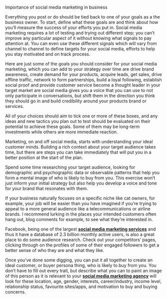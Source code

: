 <p>Importance of social media marketing in business</p>
<p>Everything you post or do should be tied back to one of your goals as a the business owner. To start, define what these goals are and think about how you&rsquo;ll measure the success of your efforts you put in. Social media marketing requires a lot of testing and trying out different step; you can&rsquo;t improve any particular aspect of it without knowing what signals to pay attention at. You can even use these different signals which will vary from channel to channel to define targets for your social media,&nbsp;efforts to help you stay motivated and on track process.</p>
<p>Here are just some of the goals you should consider for your social media marketing, which you can add to your strategy over time are drive brand awareness, create demand for your products, acquire leads, get sales, drive offline traffic, network to form partnerships, build a loyal following, establish social proof and provide customer service become a thought leader in your target market are social media gives you a voice that you can use to not only participate in conversations, but shift them in the direction you think they should go in and build credibility around your products brand or services.</p>
<p>All of your choices should aim to tick one or more of these boxes, and any ideas and new tactics you plan out to test should be evaluated on their potential to achieve these goals. Some of them may be long-term investments while others&nbsp;are&nbsp;more immediate reaction.</p>
<p>Marketing, on and off social media, starts with understanding your ideal customer minds. Building a rich context&nbsp;about your target audience takes time, but there are steps you can take immediately that will put you in a better position at the start of the plan.</p>
<p>Spend some time researching your target audience, looking for demographic and psychographic data or observable patterns that help you form a mental image of who is likely to buy from you. This exercise won&rsquo;t just inform your initial strategy but also help you develop a voice and tone for your brand that resonates with them.</p>
<p>If your business naturally focuses on a specific niche like cat owners, for example, your job will be easier than you have imagined if you&rsquo;re trying to appeal to a more general audience like a telecommunications or airline brands. I recommend lurking in the places your intended&nbsp;customers often hang out, blog comments for example, to see what they&rsquo;re interested in.</p>
<p>Facebook, being one of the largest <strong><a href="https://www.hatsoffdigital.com/services/internet-marketing-agency/social-media-marketing/">social media marketing services</a></strong> and thus it have a database of 2.3 billion monthly active users, is also a great place to do some audience research. Check out your competitors&rsquo; pages, clicking through on the profiles of some of their engaged followers to get a better sense of who they are and what they like.</p>
<p>Once you&rsquo;ve done some digging, you can put it all together to create an ideal customer, or buyer persona thing, who is likely to buy from you. You don&rsquo;t have to fill out every trait, but describe what you can to paint an image of this person as it is relevant to your <strong><a href="https://www.hatsoffdigital.com/services/internet-marketing-agency/social-media-marketing/">social media marketing agency</a> </strong>will look for these location, age, gender, interests, career/industry, income level, relationship status, favourite sites/apps, and motivation to buy and buying concerns.</p>
